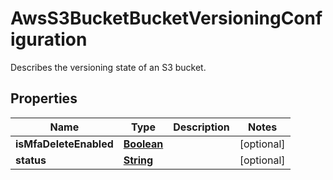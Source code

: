 

# AwsS3BucketBucketVersioningConfiguration

Describes the versioning state of an S3 bucket.

## Properties

| Name | Type | Description | Notes |
|------------ | ------------- | ------------- | -------------|
|**isMfaDeleteEnabled** | [**Boolean**](Boolean.md) |  |  [optional] |
|**status** | [**String**](String.md) |  |  [optional] |



